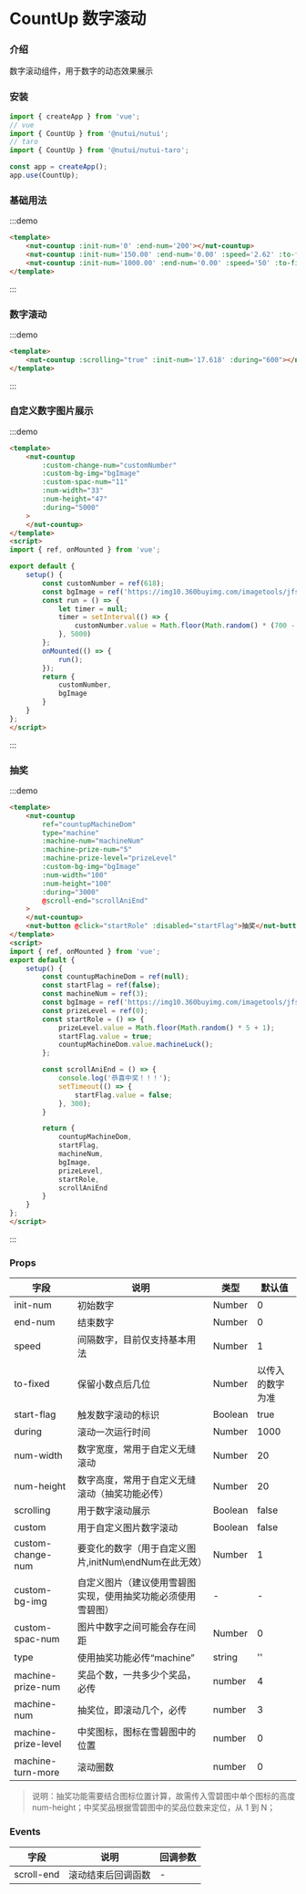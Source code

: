 #  CountUp 数字滚动

### 介绍

数字滚动组件，用于数字的动态效果展示

### 安装


``` javascript
import { createApp } from 'vue';
// vue
import { CountUp } from '@nutui/nutui';
// taro
import { CountUp } from '@nutui/nutui-taro';

const app = createApp();
app.use(CountUp);
```

### 基础用法
:::demo

```html
<template>
    <nut-countup :init-num='0' :end-num='200'></nut-countup>
    <nut-countup :init-num='150.00' :end-num='0.00' :speed='2.62' :to-fixed='2'></nut-countup>
    <nut-countup :init-num='1000.00' :end-num='0.00' :speed='50' :to-fixed='2'></nut-countup>
</template>
```

:::
### 数字滚动
:::demo

```html
<template>
    <nut-countup :scrolling="true" :init-num='17.618' :during="600"></nut-countup>
</template>
```

:::

### 自定义数字图片展示
:::demo

```html
<template>
    <nut-countup
        :custom-change-num="customNumber"
        :custom-bg-img="bgImage"
        :custom-spac-num="11"
        :num-width="33"
        :num-height="47"
        :during="5000"
    >
    </nut-countup>
</template>
<script>
import { ref, onMounted } from 'vue';

export default {
    setup() {
        const customNumber = ref(618);
        const bgImage = ref('https://img10.360buyimg.com/imagetools/jfs/t1/133024/3/2251/2646/5ee7549aE8dc02d7e/de6901b6c72db396.png');
        const run = () => {
            let timer = null;
            timer = setInterval(() => {
                customNumber.value = Math.floor(Math.random() * (700 - 100 + 1) + 100);
            }, 5000)
        };
        onMounted(() => {
            run();
        });
        return {
            customNumber,
            bgImage
        }
    }
};
</script>
```
:::

### 抽奖
:::demo

```html
<template>
    <nut-countup
        ref="countupMachineDom"
        type="machine"
        :machine-num="machineNum"
        :machine-prize-num="5"
        :machine-prize-level="prizeLevel"
        :custom-bg-img="bgImage"
        :num-width="100"
        :num-height="100"
        :during="3000"
        @scroll-end="scrollAniEnd"
    >
    </nut-countup>
    <nut-button @click="startRole" :disabled="startFlag">抽奖</nut-button>
</template>
<script>
import { ref, onMounted } from 'vue';
export default {
    setup() {
        const countupMachineDom = ref(null);
        const startFlag = ref(false);
        const machineNum = ref(3);
        const bgImage = ref('https://img10.360buyimg.com/imagetools/jfs/t1/121466/20/6784/28830/5f06e7f2Edbb8998c/9bdd9e7b24dff9fe.png');
        const prizeLevel = ref(0);
        const startRole = () => {
            prizeLevel.value = Math.floor(Math.random() * 5 + 1);
            startFlag.value = true;
            countupMachineDom.value.machineLuck();
        };

        const scrollAniEnd = () => {
            console.log('恭喜中奖！！！');
            setTimeout(() => {
                startFlag.value = false;
            }, 300);
        }

        return {
            countupMachineDom,
            startFlag,
            machineNum,
            bgImage,
            prizeLevel,
            startRole,
            scrollAniEnd
        }
    }
};
</script>
```
:::


### Props

| 字段 | 说明 | 类型 | 默认值
|----- | ----- | ----- | ----- 
| init-num | 初始数字 | Number | 0
| end-num | 结束数字 | Number | 0
| speed | 间隔数字，目前仅支持基本用法 | Number | 1
| to-fixed | 保留小数点后几位 | Number | 以传入的数字为准
| start-flag | 触发数字滚动的标识 | Boolean | true
| during | 滚动一次运行时间 | Number | 1000
| num-width | 数字宽度，常用于自定义无缝滚动 | Number | 20
| num-height | 数字高度，常用于自定义无缝滚动（抽奖功能必传） | Number | 20
| scrolling | 用于数字滚动展示 | Boolean | false
| custom | 用于自定义图片数字滚动 | Boolean | false
| custom-change-num | 要变化的数字（用于自定义图片,initNum\endNum在此无效） | Number | 1
| custom-bg-img | 自定义图片（建议使用雪碧图实现，使用抽奖功能必须使用雪碧图） | - | -
| custom-spac-num | 图片中数字之间可能会存在间距 | Number | 0
| type | 使用抽奖功能必传“machine” | string | ''
| machine-prize-num | 奖品个数，一共多少个奖品，必传 | number | 4
| machine-num | 抽奖位，即滚动几个，必传 | number | 3
| machine-prize-level | 中奖图标，图标在雪碧图中的位置 | number | 0
| machine-turn-more | 滚动圈数 | number | 0

> 说明：抽奖功能需要结合图标位置计算，故需传入雪碧图中单个图标的高度 num-height；中奖奖品根据雪碧图中的奖品位数来定位，从 1 到 N；





### Events

| 字段 | 说明 | 回调参数
|----- | ----- | -----
| scroll-end | 滚动结束后回调函数 | - 
    